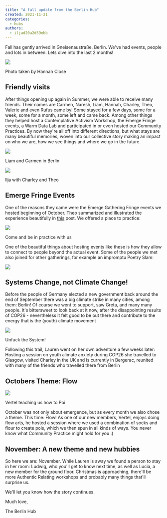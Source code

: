 ```yaml
---
title: "A fall update from the Berlin Hub"
created: 2021-11-21
categories: 
  - hubs
authors: 
  - iljad20a2d59ebb
---
```


Fall has gently arrived in Gneisenaustraße, Berlin. We've had events, people and lots in between. Lets dive into the last 2 months!

![](/assets/images/herbst-1024x1024.jpeg)

Photo taken by Hannah Close

## Friendly visits

After things opening up again in Summer, we were able to receive many friends. Their names are Carmen, Naresh, Liam, Hannah, Charley, Theo, Valerie and even Rufus came by! Some stayed for a few days, some for a week, some for a month, some left and came back. Among other things they helped host a Contemplative Activism Workshop, the Emerge Fringe events, a Warm Data Lab and participated in or even hosted our Community Practices. By now they're all off into different directions, but what stays are many beautiful memories, woven into our collective story making an impact on who we are, how we see things and where we go in the future.

![](/assets/images/liam-carmen-768x1024.jpeg)

Liam and Carmen in Berlin

![](/assets/images/cti.jpeg)

Ilja with Charley and Theo

## Emerge Fringe Events

One of the reasons they came were the Emerge Gathering Fringe events we hosted beginning of October. Theo summarized and illustrated the experience beautifully in [this](https://lifeitself.org/2021/10/19/reflections-on-the-2021-emerge-gathering/) post. We offered a place to practice:

![](/assets/images/grafik.png)

Come and be in practice with us

One of the beautiful things about hosting events like these is how they allow to connect to people beyond the actual event. Some of the people we met also joined for other gatherings, for example an impromptu Poetry Slam:

![](/assets/images/poetry-slam.jpeg)

## Systems Change, not Climate Change!

Before the people of Germany elected a new government back around the end of September there was a big climate strike in many cities, among them: Berlin! Of course we went to support, saw Greta, and many many people. It's bittersweet to look back at it now, after the disappointing results of COP26 - nevertheless it felt good to be out there and contribute to the energy that is the (youth) climate movement

![](/assets/images/klimastreik.jpeg)

Unfuck the System!

Following this trail, Lauren went on her own adventure a few weeks later: Hosting a session on youth alimate anxiety during COP26 she travelled to Glasgow, visited Charley in the UK and is currently in Bergerac, reunited with many of the friends who travelled there from Berlin

## Octobers Theme: Flow

![](/assets/images/poi-4-1024x768.jpeg)

Vertel teaching us how to Poi

October was not only about emergence, but as every month we also chose a theme. This time: Flow! As one of our new members, Vertel, enjoys doing flow arts, he hosted a session where we used a combination of socks and flour to create pois, which we then spun in all kinds of ways. You never know what Community Practice might hold for you :)

## November: A new theme and new hubbies

So here we are: November. While Lauren is away we found a person to stay in her room: Ludwig, who you'll get to know next time, as well as Lucia, a new member for the ground floor. Christmas is approaching, there'll be more Authentic Relating workshops and probably many things that'll surprise us.

We'll let you know how the story continues.

Much love,

The Berlin Hub
